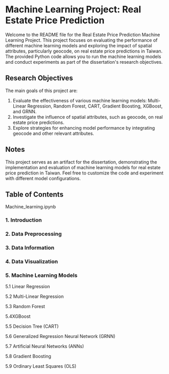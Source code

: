# Machine Learning Project: Real Estate Price Prediction
Welcome to the README file for the Real Estate Price Prediction Machine Learning Project. This project focuses on evaluating the performance of different machine learning models and exploring the impact of spatial attributes, particularly geocode, on real estate price predictions in Taiwan. The provided Python code allows you to run the machine learning models and conduct experiments as part of the dissertation's research objectives.

## Research Objectives
The main goals of this project are:

1. Evaluate the effectiveness of various machine learning models: Multi-Linear Regression, Random Forest, CART, Gradient Boosting, XGBoost, and GRNN.
2. Investigate the influence of spatial attributes, such as geocode, on real estate price predictions.
3. Explore strategies for enhancing model performance by integrating geocode and other relevant attributes.

## Notes
This project serves as an artifact for the dissertation, demonstrating the implementation and evaluation of machine learning models for real estate price prediction in Taiwan.
Feel free to customize the code and experiment with different model configurations.

## Table of Contents
Machine_learning.ipynb

### 1. Introduction
### 2. Data Preprocessing
### 3. Data Information
### 4. Data Visualization
### 5. Machine Learning Models

5.1 Linear Regression

5.2 Multi-Linear Regression

5.3 Random Forest

5.4XGBoost

5.5 Decision Tree (CART)

5.6 Generalized Regression Neural Network (GRNN)

5.7 Artificial Neural Networks (ANNs)

5.8 Gradient Boosting

5.9 Ordinary Least Squares (OLS)

